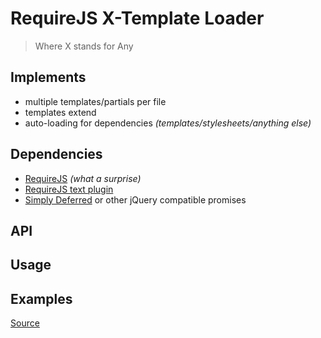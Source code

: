 # RequireJS X-Template Loader

> Where X stands for Any

## Implements
- multiple templates/partials per file
- templates extend
- auto-loading for dependencies *(templates/stylesheets/anything else)*

## Dependencies
- [RequireJS](http://requirejs.org/) *(what a surprise)*
- [RequireJS text plugin](https://github.com/requirejs/text)
- [Simply Deferred](https://github.com/sudhirj/simply-deferred) or other jQuery compatible promises

## API
## Usage
## Examples

[Source](https://github.com/zetorama/requirejs-xt)
